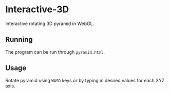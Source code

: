 # Interactive-3D
Interactive rotating 3D pyramid in WebGL. 

## Running
The program can be run through ```pyramid.html```.

## Usage
Rotate pyramid using ```WASD``` keys or by typing in desired values for each XYZ axis.
